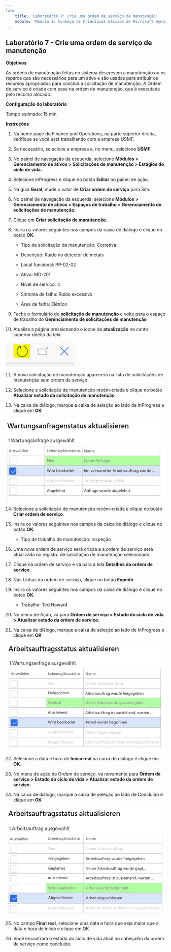 ```yaml
---
lab:
    title: 'Laboratório 7: Crie uma ordem de serviço de manutenção'
    module: 'Módulo 1: Conheça os Princípios básicos do Microsoft Dynamics 365 Supply Chain Management'
---
```


## Laboratório 7 - Crie uma ordem de serviço de manutenção

**Objetivos**

As ordens de manutenção feitas no sistema descrevem a manutenção ou os reparos que são necessários para um ativo e são usadas para atribuir os recursos apropriados para concluir a solicitação de manutenção. A Ordem de serviço é criada com base na ordem de manutenção, que é executada pelo recurso alocado.

**Configuração do laboratório**

Tempo estimado: 15 min.

**Instruções**

1. Na home page do Finance and Operations, na parte superior direita, verifique se você está trabalhando com a empresa USMF.

2. Se necessário, selecione a empresa e, no menu, selecione **USMF**.

3. No painel de navegação da esquerda, selecione **Módulos** **&gt; Gerenciamento de ativos &gt; Solicitações de manutenção &gt; Estágios do ciclo de vida.**

4. Selecione InProgress e clique no botão **Editar** no painel de ação.

5. Na guia **Geral**, mude o valor de **Criar ordem de serviço** para Sim.

6. No painel de navegação da esquerda, selecione **Módulos** **&gt; Gerenciamento de ativos &gt; Espaços de trabalho &gt; Gerenciamento de solicitações de manutenção.**

7. Clique em **Criar solicitação de manutenção.**

8. Insira os valores seguintes nos campos da caixa de diálogo e clique no botão **OK**.

	- Tipo de solicitação de manutenção: Corretiva

	- Descrição: Ruído no detector de metais

	- Local funcional: PP-02-02

	- Ativo: MD-201

	- Nível de serviço: 4

	- Sintoma de falha: Ruído excessivo

	- Área de falha: Elétrico 

9. Feche o formulário de **solicitação de manutenção** e volte para o espaço de trabalho do **Gerenciamento de solicitações de manutenção**

10. Atualize a página pressionando o ícone de **atualização** no canto superior direito da tela.

![Captura de tela do ícone de atualização](./media/lab-create-a-maintenance-request-01.png)

11. A nova solicitação de manutenção aparecerá na lista de solicitações de manutenção sem ordem de serviço.

12. Selecione a solicitação de manutenção recém-criada e clique no botão **Atualizar estado da solicitação de manutenção**. 

13. Na caixa de diálogo, marque a caixa de seleção ao lado de InProgress e clique em **OK**

![Captura de tela do item de linha a ser selecionado](./media/lab-create-a-maintenance-request-02.png) 


14. Selecione a solicitação de manutenção recém-criada e clique no botão **Criar ordem de serviço**. 

15. Insira os valores seguintes nos campos da caixa de diálogo e clique no botão **OK**.

	- Tipo de trabalho de manutenção: Inspeção

16. Uma nova ordem de serviço será criada e a ordem de serviço será atualizada no registro de solicitação de manutenção selecionado.

17. Clique na ordem de serviço e vá para a tela **Detalhes da ordem de serviço**.

18. Nas Linhas da ordem de serviço, clique no botão **Expedir**.

19. Insira os valores seguintes nos campos da caixa de diálogo e clique no botão **OK**.

	- Trabalho: Ted Howard

20. No menu de Ação, vá para **Ordem de serviço &gt; Estado do ciclo de vida &gt; Atualizar estado da ordem de serviço.**

21. Na caixa de diálogo, marque a caixa de seleção ao lado de InProgress e clique em **OK**

![Captura de tela do item de linha a ser selecionado](./media/lab-create-a-maintenance-request-03.png)

22. Selecione a data e hora de **Início real** na caixa de diálogo e clique em **OK.**

23. No menu de ação da Ordem de serviço, vá novamente para **Ordem de serviço &gt; Estado do ciclo de vida &gt; Atualizar estado da ordem de serviço.**

24. Na caixa de diálogo, marque a caixa de seleção ao lado de Concluído e clique em **OK**

![Captura de tela do item de linha a ser selecionado](./media/lab-create-a-maintenance-request-04.png)

25. No campo **Final real**, selecione uma data e hora que seja maior que a data e hora de início e clique em OK

26. Você encontrará o estado do ciclo de vida atual no cabeçalho da ordem de serviço como concluído.
